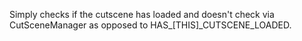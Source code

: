 Simply checks if the cutscene has loaded and doesn't check via CutSceneManager as opposed to HAS_[THIS]_CUTSCENE_LOADED.